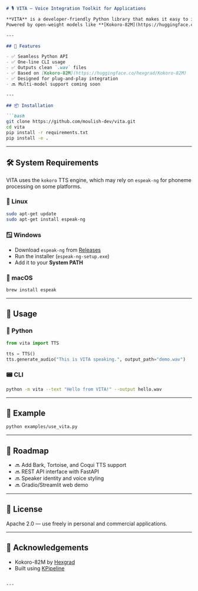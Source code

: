 ```markdown
# 🎙️ VITA – Voice Integration Toolkit for Applications

**VITA** is a developer-friendly Python library that makes it easy to integrate TTS (Text-to-Speech) into your applications.  
Powered by open-weight models like **[Kokoro-82M](https://huggingface.co/hexgrad/Kokoro-82M)**, VITA is modular, lightweight, and ready for production or personal use.

---

## 🚀 Features

- ✅ Seamless Python API
- ✅ One-line CLI usage
- ✅ Outputs clean `.wav` files
- ✅ Based on [Kokoro-82M](https://huggingface.co/hexgrad/Kokoro-82M)
- ✅ Designed for plug-and-play integration
- 🔜 Multi-model support coming soon

---

## 📦 Installation

```bash
git clone https://github.com/moulish-dev/vita.git
cd vita
pip install -r requirements.txt
pip install -e .
```

---

## 🛠️ System Requirements

VITA uses the `kokoro` TTS engine, which may rely on `espeak-ng` for phoneme processing on some platforms.

### 🐧 Linux

```bash
sudo apt-get update
sudo apt-get install espeak-ng
```

### 🪟 Windows

- Download `espeak-ng` from [Releases](https://github.com/espeak-ng/espeak-ng/releases)
- Run the installer (`espeak-ng-setup.exe`)
- Add it to your **System PATH**

### 🍏 macOS

```bash
brew install espeak
```

---

## 🧠 Usage

### 🔧 Python

```python
from vita import TTS

tts = TTS()
tts.generate_audio("This is VITA speaking.", output_path="demo.wav")
```

### 📟 CLI

```bash
python -m vita --text "Hello from VITA!" --output hello.wav
```

---

## 🧪 Example

```bash
python examples/use_vita.py
```

---

## 🔭 Roadmap

- 🔜 Add Bark, Tortoise, and Coqui TTS support
- 🔜 REST API interface with FastAPI
- 🔜 Speaker identity and voice styling
- 🔜 Gradio/Streamlit web demo

---

## 📜 License

Apache 2.0 — use freely in personal and commercial applications.

---

## 🙌 Acknowledgements

- Kokoro-82M by [Hexgrad](https://huggingface.co/hexgrad)
- Built using [KPipeline](https://github.com/hexgrad/kokoro)
```

---